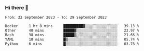 ### Hi there 👋

<!--
**palaashatri/palaashatri** is a ✨ _special_ ✨ repository because its `README.md` (this file) appears on your GitHub profile.

Here are some ideas to get you started:

- 🔭 I’m currently working on ...
- 🌱 I’m currently learning ...
- 👯 I’m looking to collaborate on ...
- 🤔 I’m looking for help with ...
- 💬 Ask me about ...
- 📫 How to reach me: ...
- 😄 Pronouns: ...
- ⚡ Fun fact: ...
-->

<!--START_SECTION:waka-->

```txt
From: 22 September 2023 - To: 29 September 2023

Docker     1 hr 8 mins     █████████▓░░░░░░░░░░░░░░░   39.13 %
Other      40 mins         █████▓░░░░░░░░░░░░░░░░░░░   22.97 %
Bash       38 mins         █████▒░░░░░░░░░░░░░░░░░░░   21.66 %
YAML       10 mins         █▒░░░░░░░░░░░░░░░░░░░░░░░   05.74 %
Python     6 mins          █░░░░░░░░░░░░░░░░░░░░░░░░   03.78 %
```

<!--END_SECTION:waka-->
